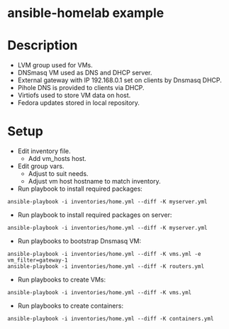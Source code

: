 # ansible-homelab example

# Description

* LVM group used for VMs.
* DNSmasq VM used as DNS and DHCP server.
* External gateway with IP 192.168.0.1 set on clients by Dnsmasq DHCP.
* Pihole DNS is provided to clients via DHCP.
* Virtiofs used to store VM data on host.
* Fedora updates stored in local repository.

# Setup

* Edit inventory file.
  * Add vm_hosts host.
* Edit group vars.
  * Adjust to suit needs.
  * Adjust vm host hostname to match inventory.
* Run playbook to install required packages:
 ```shell
ansible-playbook -i inventories/home.yml --diff -K myserver.yml 
```
* Run playbook to install required packages on server:
 ```shell
ansible-playbook -i inventories/home.yml --diff -K myserver.yml 
```
* Run playbooks to bootstrap Dnsmasq VM:
 ```shell
ansible-playbook -i inventories/home.yml --diff -K vms.yml -e vm_filter=gateway-1
ansible-playbook -i inventories/home.yml --diff -K routers.yml
```
* Run playbooks to create VMs:
 ```shell
ansible-playbook -i inventories/home.yml --diff -K vms.yml
```
* Run playbooks to create containers:
 ```shell
ansible-playbook -i inventories/home.yml --diff -K containers.yml
```

